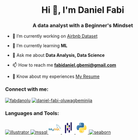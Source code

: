 <h1 align="center">Hi 👋, I'm Daniel Fabi</h1>
<h3 align="center">A data analyst with a Beginner's Mindset</h3>

- 🔭 I’m currently working on [Airbnb Dataset](https://github.com/fabdanolu/Seattle-Airbnb)

- 🌱 I’m currently learning **ML**

- 💬 Ask me about **Data Analysis, Data Science**

- 📫 How to reach me **fabidaniel.gbemi@gmail.com**

- 📄 Know about my experiences [My Resume](https://docs.google.com/document/d/1lDmGaujpQirQmO6kf4DXBIOiXpQii5T2MVOgFpijShQ/edit?usp=sharing)

<h3 align="left">Connect with me:</h3>
<p align="left">
<a href="https://twitter.com/fabdanolu" target="blank"><img align="center" src="https://raw.githubusercontent.com/rahuldkjain/github-profile-readme-generator/master/src/images/icons/Social/twitter.svg" alt="fabdanolu" height="30" width="40" /></a>
<a href="https://linkedin.com/in/daniel-fabi-oluwagbeminija" target="blank"><img align="center" src="https://raw.githubusercontent.com/rahuldkjain/github-profile-readme-generator/master/src/images/icons/Social/linked-in-alt.svg" alt="daniel-fabi-oluwagbeminija" height="30" width="40" /></a>
</p>

<h3 align="left">Languages and Tools:</h3>
<p align="left"> <a href="https://www.adobe.com/in/products/illustrator.html" target="_blank" rel="noreferrer"> <img src="https://www.vectorlogo.zone/logos/adobe_illustrator/adobe_illustrator-icon.svg" alt="illustrator" width="40" height="40"/> </a> <a href="https://www.microsoft.com/en-us/sql-server" target="_blank" rel="noreferrer"> <img src="https://www.svgrepo.com/show/303229/microsoft-sql-server-logo.svg" alt="mssql" width="40" height="40"/> </a> <a href="https://www.mysql.com/" target="_blank" rel="noreferrer"> <img src="https://raw.githubusercontent.com/devicons/devicon/master/icons/mysql/mysql-original-wordmark.svg" alt="mysql" width="40" height="40"/> </a> <a href="https://pandas.pydata.org/" target="_blank" rel="noreferrer"> <img src="https://raw.githubusercontent.com/devicons/devicon/2ae2a900d2f041da66e950e4d48052658d850630/icons/pandas/pandas-original.svg" alt="pandas" width="40" height="40"/> </a> <a href="https://www.python.org" target="_blank" rel="noreferrer"> <img src="https://raw.githubusercontent.com/devicons/devicon/master/icons/python/python-original.svg" alt="python" width="40" height="40"/> </a> <a href="https://seaborn.pydata.org/" target="_blank" rel="noreferrer"> <img src="https://seaborn.pydata.org/_images/logo-mark-lightbg.svg" alt="seaborn" width="40" height="40"/> </a> </p>

